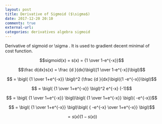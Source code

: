 ```yaml
---
layout: post
title: Derivative of Sigmoid ($\sigma$)
date: 2017-12-20 20:10
comments: true
external-url:
categories: derivatives algebra sigmoid
---
```


Derivative of sigmoid or \sigma . It is used to gradient decent minimal of cost function.

$$sigmoid(x) = s(x) =  {1 \over 1-e^{-x}}$$

$$\frac d{dx}s(x) = \frac {d }{dx}\bigl({1 \over 1-e^{-x}}\bigl)$$

$$ = \bigl( {1 \over 1+e^{-x}} \bigl)^2 (\frac {d }{dx}\bigl({1 -e^{-x}}\bigl)$$

$$ = \bigl( {1 \over 1+e^{-x}} \bigl)^2 e^{-x} (-1)$$

$$ = \bigl( {1 \over 1+e^{-x}} \bigl)\bigl( {1 \over 1+e^{-x}} \bigl)( -e^{-x})$$

$$ = \bigl( {1 \over 1+e^{-x}} \bigl)\bigl( { -e^{-x} \over 1+e^{-x}} \bigl)$$

$$ = s(x)(1-s(x))$$

